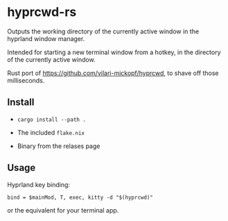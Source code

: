 # hyprcwd-rs

Outputs the working directory of the currently active window in the hyprland window manager.

Intended for starting a new terminal window from a hotkey, in the directory of the currently active window.

Rust port of https://github.com/vilari-mickopf/hyprcwd, to shave off those milliseconds.

## Install

- `cargo install --path .`

- The included `flake.nix`

- Binary from the relases page

## Usage

Hyprland key binding:

```
bind = $mainMod, T, exec, kitty -d "$(hyprcwd)"
```

or the equivalent for your terminal app.

